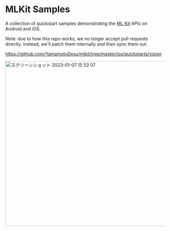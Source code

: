 # MLKit Samples

A collection of quickstart samples demonstrating the [ML Kit](https://developers.google.com/ml-kit) APIs on Android and iOS.

Note: due to how this repo works, we no longer accept pull requests directly. Instead, we'll patch them internally and then sync them out.

https://github.com/YamamotoDesu/mlkit/tree/master/ios/quickstarts/vision

<img width="520" alt="スクリーンショット 2023-01-07 15 53 07" src="https://user-images.githubusercontent.com/47273077/211135393-7ff483cf-69c2-4501-89a5-7d6a3c6a8958.png">
